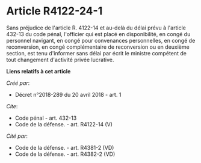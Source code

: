 # Article R4122-24-1

Sans préjudice de l'article R. 4122-14 et au-delà du délai prévu à l'article 432-13 du code pénal, l'officier qui est placé
en disponibilité, en congé du personnel navigant, en congé pour convenances personnelles, en congé de reconversion, en congé
complémentaire de reconversion ou en deuxième section, est tenu d'informer sans délai par écrit le ministre compétent de tout
changement d'activité privée lucrative.

**Liens relatifs à cet article**

_Créé par_:

  - Décret n°2018-289 du 20 avril 2018 - art. 1

_Cite_:

  - Code pénal - art. 432-13
  - Code de la défense. - art. R4122-14 (V)

_Cité par_:

  - Code de la défense. - art. R4381-2 (VD)
  - Code de la défense. - art. R4382-2 (VD)
